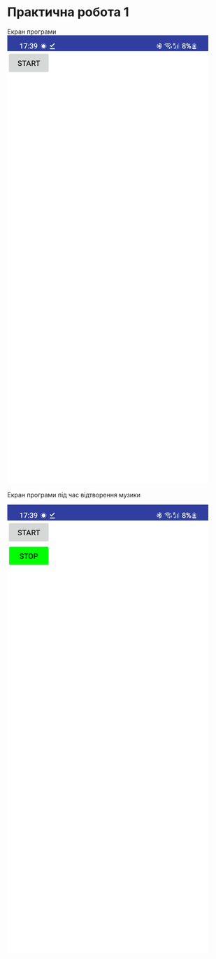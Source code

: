 # Практична робота 1

Екран програми
![1718638917481](image/Звіт/1718638917481.png)

Екран програми під час відтворення музики

![1718638928027](image/Звіт/1718638928027.png)